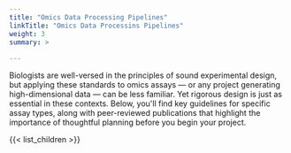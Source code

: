 ```yaml
---
title: "Omics Data Processing Pipelines"
linkTitle: "Omics Data Processins Pipelines"
weight: 3
summary: >
  
---
```

 
Biologists are well-versed in the principles of sound experimental design, but applying these standards to omics assays — or any project generating high-dimensional data — can be less familiar. Yet rigorous design is just as essential in these contexts. Below, you'll find key guidelines for specific assay types, along with peer-reviewed publications that highlight the importance of thoughtful planning before you begin your project.

{{< list_children >}}
